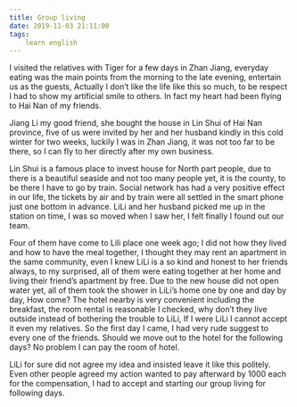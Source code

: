 ```yaml
---
title: Group living
date: 2019-11-03 21:11:00
tags:
    learn english
---
```

I visited the relatives with Tiger for a few days in
Zhan Jiang, everyday eating was the main points from the morning to the late
evening, entertain us as the guests, Actually I don’t like the life like this so
much, to be respect I had to show my artificial smile to others. In fact my
heart had been flying to Hai Nan of my friends. 

Jiang Li my good friend, she bought the house in Lin Shui
of Hai Nan province, five of us were invited by her and her husband kindly in this
cold winter for two weeks, luckily I was in Zhan Jiang, it was not too far to
be there, so I can fly to her directly after my own business.

Lin Shui is a famous place to invest house for North
part people, due to there is a beautiful seaside and not too many people yet,
it is the county, to be there I have to go by train. Social network has had a
very positive effect in our life, the tickets by air and by train were all
settled in the smart phone just one bottom in advance. LiLi and her husband
picked me up in the station on time, I was so moved when I saw her, I felt
finally I found out our team.

Four of them have come to Lili place one week ago; I
did not how they lived and how to have the meal together, I thought they may
rent an apartment in the same community, even I knew LiLi is a so kind and
honest to her friends always, to my surprised, all of them were eating together
at her home and living their friend’s apartment by free. Due to the new house
did not open water yet, all of them took the shower in LiLi’s home one by one and
day by day, How come? The hotel nearby is very convenient including the
breakfast, the room rental is reasonable I checked, why don’t they live outside
instead of bothering the trouble to LiLi, If I were LiLi I cannot accept it
even my relatives. So the first day I came, I had very rude suggest to every
one of the friends. Should we move out to the hotel for the following days? No problem
I can pay the room of hotel. 

LiLi for sure did not agree my idea and insisted leave
it like this politely. Even other people agreed my action wanted to pay
afterward by 1000 each for the compensation, I had to accept and starting our
group living for following days.